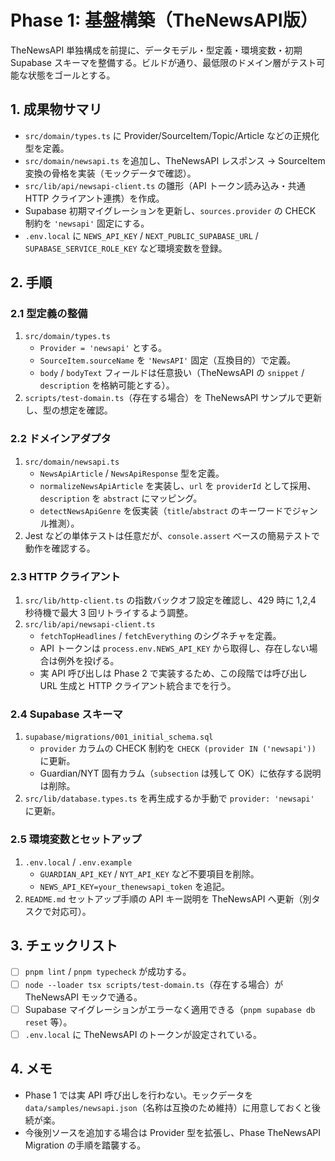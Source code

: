 # Phase 1: 基盤構築（TheNewsAPI版）

TheNewsAPI 単独構成を前提に、データモデル・型定義・環境変数・初期 Supabase スキーマを整備する。ビルドが通り、最低限のドメイン層がテスト可能な状態をゴールとする。

## 1. 成果物サマリ
- `src/domain/types.ts` に Provider/SourceItem/Topic/Article などの正規化型を定義。
- `src/domain/newsapi.ts` を追加し、TheNewsAPI レスポンス → SourceItem 変換の骨格を実装（モックデータで確認）。
- `src/lib/api/newsapi-client.ts` の雛形（API トークン読み込み・共通 HTTP クライアント連携）を作成。
- Supabase 初期マイグレーションを更新し、`sources.provider` の CHECK 制約を `'newsapi'` 固定にする。
- `.env.local` に `NEWS_API_KEY` / `NEXT_PUBLIC_SUPABASE_URL` / `SUPABASE_SERVICE_ROLE_KEY` など環境変数を登録。

## 2. 手順

### 2.1 型定義の整備
1. `src/domain/types.ts`
   - `Provider = 'newsapi'` とする。
   - `SourceItem.sourceName` を `'NewsAPI'` 固定（互換目的）で定義。
   - `body` / `bodyText` フィールドは任意扱い（TheNewsAPI の `snippet` / `description` を格納可能とする）。
2. `scripts/test-domain.ts`（存在する場合）を TheNewsAPI サンプルで更新し、型の想定を確認。

### 2.2 ドメインアダプタ
1. `src/domain/newsapi.ts`
   - `NewsApiArticle` / `NewsApiResponse` 型を定義。
   - `normalizeNewsApiArticle` を実装し、`url` を `providerId` として採用、`description` を `abstract` にマッピング。
   - `detectNewsApiGenre` を仮実装（`title`/`abstract` のキーワードでジャンル推測）。
2. Jest などの単体テストは任意だが、`console.assert` ベースの簡易テストで動作を確認する。

### 2.3 HTTP クライアント
1. `src/lib/http-client.ts` の指数バックオフ設定を確認し、429 時に 1,2,4 秒待機で最大 3 回リトライするよう調整。
2. `src/lib/api/newsapi-client.ts`
   - `fetchTopHeadlines` / `fetchEverything` のシグネチャを定義。
   - API トークンは `process.env.NEWS_API_KEY` から取得し、存在しない場合は例外を投げる。
   - 実 API 呼び出しは Phase 2 で実装するため、この段階では呼び出し URL 生成と HTTP クライアント統合までを行う。

### 2.4 Supabase スキーマ
1. `supabase/migrations/001_initial_schema.sql`
   - `provider` カラムの CHECK 制約を `CHECK (provider IN ('newsapi'))` に更新。
   - Guardian/NYT 固有カラム（`subsection` は残して OK）に依存する説明は削除。
2. `src/lib/database.types.ts` を再生成するか手動で `provider: 'newsapi'` に更新。

### 2.5 環境変数とセットアップ
1. `.env.local` / `.env.example`
   - `GUARDIAN_API_KEY` / `NYT_API_KEY` など不要項目を削除。
   - `NEWS_API_KEY=your_thenewsapi_token` を追記。
2. `README.md` セットアップ手順の API キー説明を TheNewsAPI へ更新（別タスクで対応可）。

## 3. チェックリスト
- [ ] `pnpm lint` / `pnpm typecheck` が成功する。
- [ ] `node --loader tsx scripts/test-domain.ts`（存在する場合）が TheNewsAPI モックで通る。
- [ ] Supabase マイグレーションがエラーなく適用できる（`pnpm supabase db reset` 等）。
- [ ] `.env.local` に TheNewsAPI のトークンが設定されている。

## 4. メモ
- Phase 1 では実 API 呼び出しを行わない。モックデータを `data/samples/newsapi.json`（名称は互換のため維持）に用意しておくと後続が楽。
- 今後別ソースを追加する場合は Provider 型を拡張し、Phase TheNewsAPI Migration の手順を踏襲する。
